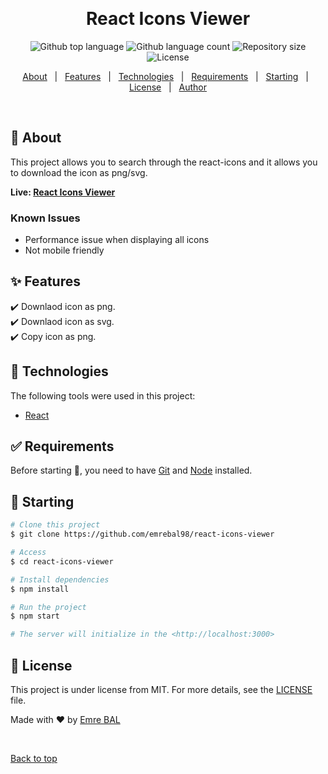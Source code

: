 <!-- <div align="center" id="top"> 
  <img src="./.github/app.gif" alt="React Icons Viewer" /> -->

  &#xa0;

  <!-- <a href="https://reacticonsviewer.netlify.app">Demo</a> -->
</div>

<h1 align="center">React Icons Viewer</h1>

<p align="center">
  <img alt="Github top language" src="https://img.shields.io/github/languages/top/emrebal98/react-icons-viewer?color=56BEB8">

  <img alt="Github language count" src="https://img.shields.io/github/languages/count/emrebal98/react-icons-viewer?color=56BEB8">

  <img alt="Repository size" src="https://img.shields.io/github/repo-size/emrebal98/react-icons-viewer?color=56BEB8">

  <img alt="License" src="https://img.shields.io/github/license/emrebal98/react-icons-viewer?color=56BEB8">

  <!-- <img alt="Github issues" src="https://img.shields.io/github/issues/emrebal98/react-icons-viewer?color=56BEB8" /> -->

  <!-- <img alt="Github forks" src="https://img.shields.io/github/forks/emrebal98/react-icons-viewer?color=56BEB8" /> -->

  <!-- <img alt="Github stars" src="https://img.shields.io/github/stars/emrebal98/react-icons-viewer?color=56BEB8" /> -->
</p>

<!-- Status -->

<!-- <h4 align="center"> 
	🚧  React Icons Viewer 🚀 Under construction...  🚧
</h4> 

<hr> -->

<p align="center">
  <a href="#dart-about">About</a> &#xa0; | &#xa0; 
  <a href="#sparkles-features">Features</a> &#xa0; | &#xa0;
  <a href="#rocket-technologies">Technologies</a> &#xa0; | &#xa0;
  <a href="#white_check_mark-requirements">Requirements</a> &#xa0; | &#xa0;
  <a href="#checkered_flag-starting">Starting</a> &#xa0; | &#xa0;
  <a href="#memo-license">License</a> &#xa0; | &#xa0;
  <a href="https://github.com/emrebal98" target="_blank">Author</a>
</p>

<br>

## :dart: About ##

This project allows you to search through the react-icons and it allows you to download the icon as png/svg. 

**Live: [React Icons Viewer](https://asd.com)**

### Known Issues
- Performance issue when displaying all icons
- Not mobile friendly

## :sparkles: Features ##

:heavy_check_mark: Downlaod icon as png.\
:heavy_check_mark: Downlaod icon as svg.\
:heavy_check_mark: Copy icon as png.

## :rocket: Technologies ##

The following tools were used in this project:

- [React](https://pt-br.reactjs.org/)

## :white_check_mark: Requirements ##

Before starting :checkered_flag:, you need to have [Git](https://git-scm.com) and [Node](https://nodejs.org/en/) installed.

## :checkered_flag: Starting ##

```bash
# Clone this project
$ git clone https://github.com/emrebal98/react-icons-viewer

# Access
$ cd react-icons-viewer

# Install dependencies
$ npm install

# Run the project
$ npm start

# The server will initialize in the <http://localhost:3000>
```

## :memo: License ##

This project is under license from MIT. For more details, see the [LICENSE](LICENSE) file.


Made with :heart: by <a href="https://github.com/emrebal98" target="_blank">Emre BAL</a>

&#xa0;

<a href="#top">Back to top</a>
